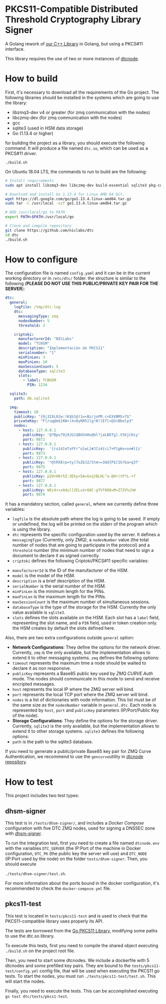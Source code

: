 # PKCS11-Compatible Distributed Threshold Cryptography Library Signer

A Golang rework of [our C++ Library](https://github.com/niclabs/tchsm-libdtc) in Golang, but using a PKCS#11 interface.

This library requires the use of two or more instances of [dtcnode](https://github.com/niclabs/dtcnode).

# How to build

First, it's necessary to download all the requirements of the Go project. The following libraries should be installed in the systems which are going to use the library:

* libzmq3-dev v4 or greater (for zmq communication with the nodes)
* libczmq-dev (for zmq communication with the nodes)
* gcc
* sqlite3 (used in HSM data storage)
* Go (1.13.4 or higher)

for building the project as a library, you should execute the following command. It will produce a file named `dtc.so`, which can be used as a PKCS#11 driver.

`./build.sh`


On Ubuntu 18.04 LTS, the commands to run to build are the following:

```bash
# Install requirements
sudo apt install libzmq3-dev libczmq-dev build-essential sqlite3 pkg-config

# Download and install Go 1.13.4 for Linux AMD 64 bit.
wget https://dl.google.com/go/go1.13.4.linux-amd64.tar.gz
sudo tar -C /usr/local -xzf go1.13.4.linux-amd64.tar.gz

# ADD /usr/local/go to PATH
export PATH=$PATH:/usr/local/go

# Clone and compile repository
git clone https://github.com/niclabs/dtc
cd dtc
./build.sh
```

# How to configure

The configuration file is named `config.yaml` and it can be in the current working directory or in `/etc/dtc/` folder. the structure is similar to the following (**PLEASE DO NOT USE THIS PUBLIC/PRIVATE KEY PAIR FOR THE SERVER**):

```yaml
dtc:
  general:
    logfile: /tmp/dtc.log
    dtc:
      messagingType: zmq
      nodesNumber: 5
      threshold: 3

    criptoki:
      manufacturerId: "NICLabs"
      model: "TCHSM"
      description: "Implementación de PKCS11"
      serialnumber: "1"
      minPinLen: 3
      maxPinLen: 10
      maxSessionCount: 5
      databaseType: sqlite3
      slots:
        - label: TCBHSM
          PIN: 1234

  sqlite3:
    path: db.sqlite3

  zmq:
    timeout: 10
    publicKey: "{0j3IXL0Jw:)K$b1@(1=<8z/joPM.c+EXVBMS>7$"
    privateKey: "F(/uq@m$}KW>)X=0yKRh}lg!N![Efl<@3<Bbelp3"
    nodes:
      - host: 127.0.0.1
        publicKey: '@?Bpu79j8JG1$BGhUHx@bl?jaLB6Tg].V3XjCHiy'
        port: 9871
      - host: 127.0.0.1
        publicKey:  '{ru14[eTvFFr^o}wL}#J[z4{ci7+P1gHv<on#[{z'
        port: 9873
      - host: 127.0.0.1
        publicKey: '*@tRX8)p=ty]7oZbJZ/Stm>=3Qd{P$[IG?ba>q3f'
        port: 9875
      - host: 127.0.0.1
        publicKey: pZd<H6rhZ:3Eky<5A=Gvq]BLHL^a-@H+)tP?L-+7
        port: 9877
      - host: 127.0.0.1
        publicKey: WEz4<>x8dul]2ELx$r60C-gTVf0O8=M>Z7ZV%ihW
        port: 9879
  ```

It has a mandatory section, called `general`, where we currently define three variables:
* `logfile` is the absolute path where the log is going to be saved. If empty or undefined, the log will be printed on the stderr of the program which is using the library.
* `dtc` represents the specific configuration used by the server. It defines a `messagingType` (Currently, only ZMQ), a `nodesNumber` value (the total number of nodes that are going to participate in the protocol) and a `threshold` number (the minimum number of nodes that need to sign a document to declare it as signed correctly.
* `criptoki` defines the following Criptoki/PKCS#11 specific variables:
 - `manufacturerId` is the ID of the manufacturer of the HSM.
 - `model` is the model of the HSM.
 - `description` is a brief description of the HSM.
 - `serialNumber` is the serial number of the HSM.
 - `minPinLen` is the minimum length for the PINs.
 - `maxPinLen` is the maximum length for the PINs.
 - `maxSessionCount` is the maximum number of simultaneous sessions.
 - `databaseType` is the type of the storage for the HSM. Currently the only value available is `sqlite3`.
 - `slots` defines the slots available on the HSM. Each slot has a `label` field, representing the slot name, and a `PIN` field, used in token creation only. the HSM creates by default the slots defined here.
 
 
Also, there are two extra configurations outside `general` option:

* **Network Configurations**: They define the options for the network driver. Currently, `zmq` is the only available, but the implementation allows to extend it to other messaging systems. `zmq` defines the following options:
 * `timeout` represents the maximum time a node should be waited to declare it as non responsive.
 * `publicKey` represents a Base85 public key used by _ZMQ CURVE Auth_ mode. The nodes should communicate in this mode to send and receive encripted messages.
 * `host` represents the local IP where the ZMQ server will bind.
 * `port` represents the local TCP port where the ZMQ server will bind.
 * `nodes` is a list of dictionaries with node information. This list must be of the same size as the `nodesNumber` variable in `general.dtc`. Each node is represented by `host`, `port` and `publicKey` parameters (IP/Port/Public Key of the node).
* **Storage Configurations**: They define the options for the storage driver. Currently, `sqlite3` is the only available, but the implementation allows to extend it to other storage systems. `sqlite3` defines the following options:
 * `path` is the path to the sqlite3 database. 
 
 
If you need to generate a public/private Base85 key pair for ZMQ Curve Authentication, we recommend to use the `gencurve`utility in [dtcnode repository](https://github.com/niclabs/dtcnode).

# How to test

This project includes two test types:
 
 ## dhsm-signer
 This test is in `/tests/dhsm-signer/`, and includes a _Docker Compose_ configuration with five DTC ZMQ nodes, used for signing a DNSSEC zone with [dhsm-signer](https://github.com/niclabs/dhsm-signer). 

To run the integration test, first you need to create a file named `dtcnode.env` with the variables `DTC_SERVER` (the IP:Port of the machine in Docker configuration, `DTC_PK` (the public key the server will use)  and `DTC_NODE` (IP:Port used by the node) on the folder `tests/dhsm-signer`. Then, you should execute 

`./tests/dhsm-signer/test.sh`.


For more information about the ports bound in the docker configuration, it's recommended to check the `docker-compose.yml` file.

## pkcs11-test

 This test is located in `tests/pkcs11-test` and is used to check that the PKCS11-compatible library uses properly its API.
 
 The tests are borrowed from the [Go PKCS11 Library](https://github.com/miekg/pkcs11), modifying some paths to use the dtc.so library.
 
 To execute this tests, first you need to compile the shared object executing `./build.sh` on the project root file. 
 
 Then, you need to start some dtcnodes. We include a dockerfile with 5 dtcnodes and some prefilled key pairs. They are bound to the `tests/pkcs11-test/config.yml` config file, that will be used when executing the PKCS11 go tests. To start the nodes, you must run `./tests/pkcs11-test/test.sh`. This will start the nodes.
 
 Finally, you need to execute the tests. This can be accomplished executing `go test dtc/tests/pkcs1-test`.


